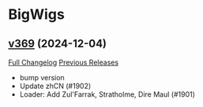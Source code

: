 # BigWigs

## [v369](https://github.com/BigWigsMods/BigWigs/tree/v369) (2024-12-04)
[Full Changelog](https://github.com/BigWigsMods/BigWigs/compare/v368.2...v369) [Previous Releases](https://github.com/BigWigsMods/BigWigs/releases)

- bump version  
- Update zhCN (#1902)  
- Loader: Add Zul'Farrak, Stratholme, Dire Maul (#1901)  
